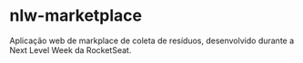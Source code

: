 # nlw-marketplace
Aplicação web de markplace de coleta de resíduos, desenvolvido durante a Next Level Week da RocketSeat.

